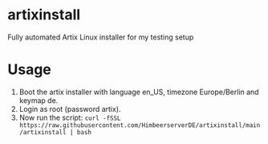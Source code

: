 # artixinstall
Fully automated Artix Linux installer for my testing setup

# Usage
1. Boot the artix installer with language en_US, timezone Europe/Berlin and keymap de.
2. Login as root (password artix).
3. Now run the script: `curl -fSSL https://raw.githubusercontent.com/HimbeerserverDE/artixinstall/main/artixinstall | bash`
